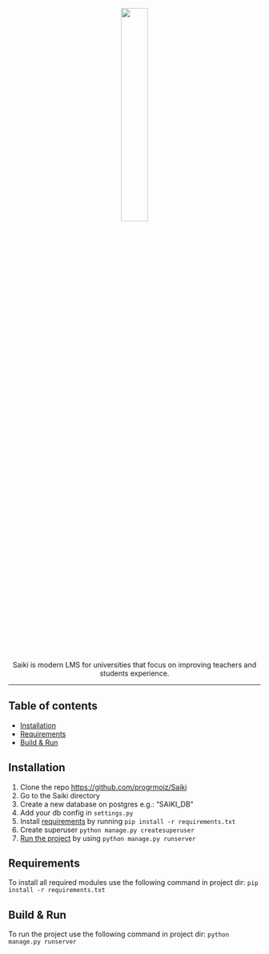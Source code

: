 <p align="center" width="100%">
    <img width="33%" src="https://raw.githubusercontent.com/progrmoiz/Saiki/master/static/img/brand/dark/default.png?token=AIDH6MVN3B2NKTTT6EYC3GLAABUDK"> 
</p>

<p align="center">Saiki is modern LMS for universities that focus on improving teachers and students experience.</p>

---
## Table of contents
- [Installation](#installation)
- [Requirements](#requirements)
- [Build & Run](#build---run)

## Installation
 1. Clone the repo https://github.com/progrmoiz/Saiki
 2. Go to the Saiki directory
 3. Create a new database on postgres e.g.: “SAIKI_DB”
 4. Add your db config in `settings.py`
 5. Install [requirements](#requirements) by running `pip install -r requirements.txt`
 6. Create superuser `python manage.py createsuperuser`
 7. [Run the project](#build--run) by using  `python manage.py runserver`

## Requirements
To install all required modules use the following command in project dir: `pip install -r requirements.txt`

## Build & Run
To run the project use the following command in project dir: `python manage.py runserver`
